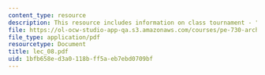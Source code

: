 ```yaml
---
content_type: resource
description: This resource includes information on class tournament - "Singles Tourney".
file: https://ol-ocw-studio-app-qa.s3.amazonaws.com/courses/pe-730-archery-spring-2006/1bfb658ed3a0118bff5aeb7ebd0709bf_lec_08.pdf
file_type: application/pdf
resourcetype: Document
title: lec_08.pdf
uid: 1bfb658e-d3a0-118b-ff5a-eb7ebd0709bf
---
```

